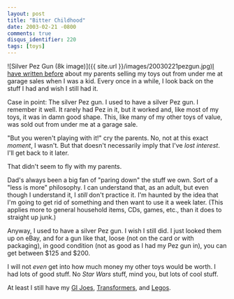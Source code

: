 ```yaml
---
layout: post
title: "Bitter Childhood"
date: 2003-02-21 -0800
comments: true
disqus_identifier: 220
tags: [toys]
---
```

![Silver Pez Gun (8k
image)]({{ site.url }}/images/20030221pezgun.jpg)[I
have written
before](/archive/2002/03/18/were-going-to-need-bigger-guns.aspx) about
my parents selling my toys out from under me at garage sales when I was
a kid. Every once in a while, I look back on the stuff I had and wish I
still had it.

 Case in point: The silver Pez gun. I used to have a silver Pez gun. I
remember it well. It rarely had Pez in it, but it worked and, like most
of my toys, it was in damn good shape. This, like many of my other toys
of value, was sold out from under me at a garage sale.

 "But you weren't playing with it!" cry the parents. No, not at this
exact *moment*, I wasn't. But that doesn't necessarily imply that I've
*lost interest*. I'll get back to it later.

 That didn't seem to fly with my parents.

 Dad's always been a big fan of "paring down" the stuff we own. Sort of
a "less is more" philosophy. I can understand that, as an adult, but
even though I understand it, I *still* don't practice it. I'm haunted by
the idea that I'm going to get rid of something and then want to use it
a week later. (This applies more to general household items, CDs, games,
etc., than it does to straight up junk.)

 Anyway, I used to have a silver Pez gun. I wish I still did. I just
looked them up on eBay, and for a gun like that, loose (not on the card
or with packaging), in good condition (not as good as I had my Pez gun
in), you can get between $125 and $200.

 I will not *even* get into how much money my other toys would be worth.
I had lots of good stuff. No *Star Wars* stuff, mind you, but lots of
cool stuff.

 At least I still have my [GI Joes](http://www.gijoe.com/),
[Transformers](http://www.transformers.com/), and
[Legos](http://www.lego.com).
